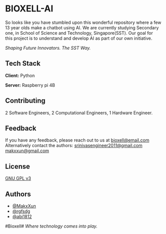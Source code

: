 
# BIOXELL-AI
So looks like you have stumbled upon this wonderful repository where a few 13 year olds make a chatbot using AI. We are currently studying Secondary one, in School of Science and Technology, Singapore(SST). Our goal for this project is to understand and develop AI as part of our own initiative.

_Shaping Future Innovators. The SST Way._


## Tech Stack

**Client:** Python

**Server:** Raspberry pi 4B

## Contributing

2 Software Engineers,
2 Computational Engineers,
1 Hardware Engineer.

## Feedback

If you have any feedback, please reach out to us at bioxell@email.com
Alternatively contact the authors:
srinivasengineer2011@gmail.com
makxxun@gmail.com

## License

[GNU GPL v3](https://choosealicense.com/licenses/gpl-3.0/)


## Authors

- [@MakxXun](https://github.com/MakxXun)
- [@rgfsdg](https://github.com/rgfsdg)
- [@abi1812](https://github.com/abi1812)











#Bioxell#
_Where technology comes into play._
